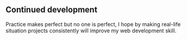 ## Continued development

Practice makes perfect but no one is perfect, I hope by making real-life situation projects consistently will improve my web development skill.